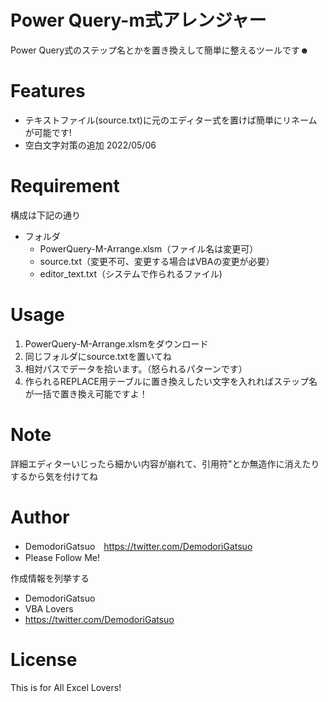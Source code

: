 # Power Query-m式アレンジャー
Power Query式のステップ名とかを置き換えして簡単に整えるツールです☻

# Features

 - テキストファイル(source.txt)に元のエディター式を置けば簡単にリネームが可能です!
 - 空白文字対策の追加 2022/05/06

# Requirement

構成は下記の通り
- フォルダ
  - PowerQuery-M-Arrange.xlsm（ファイル名は変更可）
  - source.txt（変更不可、変更する場合はVBAの変更が必要）
  - editor_text.txt（システムで作られるファイル)

# Usage
  1. PowerQuery-M-Arrange.xlsmをダウンロード
  2. 同じフォルダにsource.txtを置いてね
  3. 相対パスでデータを拾います。（怒られるパターンです）
  4. 作られるREPLACE用テーブルに置き換えしたい文字を入れればステップ名が一括で置き換え可能ですよ！

# Note

詳細エディターいじったら細かい内容が崩れて、引用符"とか無造作に消えたりするから気を付けてね

# Author
- DemodoriGatsuo　https://twitter.com/DemodoriGatsuo
- Please Follow Me!

作成情報を列挙する

* DemodoriGatsuo
* VBA Lovers
* https://twitter.com/DemodoriGatsuo

# License
This is for All Excel Lovers!
